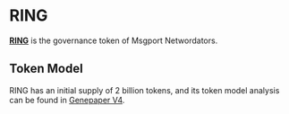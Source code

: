 # RING

[**RING**](https://coinmarketcap.com/currencies/darwinia-network/) is the governance token of Msgport Networdators.

## Token Model

RING has an initial supply of 2 billion tokens, and its token model analysis can be found in [Genepaper V4](https://darwinia.network/Genepaper_v4.pdf).